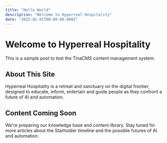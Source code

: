 ```yaml
---
title: "Hello World"
description: "Welcome to Hyperreal Hospitality"
date: "2025-01-01T00:00:00.000Z"
---
```


# Welcome to Hyperreal Hospitality

This is a sample post to test the TinaCMS content management system.

## About This Site

Hyperreal Hospitality is a retreat and sanctuary on the digital frontier, designed to educate, inform, entertain and guide people as they confront a future of AI and automation.

## Content Coming Soon

We're preparing our knowledge base and content library. Stay tuned for more articles about the Starholder timeline and the possible futures of AI and automation. 